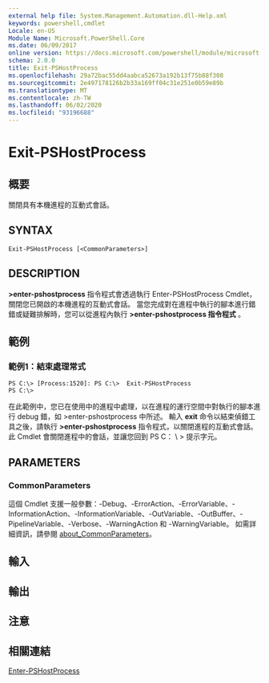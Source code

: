 ```yaml
---
external help file: System.Management.Automation.dll-Help.xml
keywords: powershell,cmdlet
Locale: en-US
Module Name: Microsoft.PowerShell.Core
ms.date: 06/09/2017
online version: https://docs.microsoft.com/powershell/module/microsoft.powershell.core/exit-pshostprocess?view=powershell-5.1&WT.mc_id=ps-gethelp
schema: 2.0.0
title: Exit-PSHostProcess
ms.openlocfilehash: 29a72bac55dd4aabca52673a192b13f75b88f308
ms.sourcegitcommit: 2e497178126b2b33a169ff04c31e251e0b59e89b
ms.translationtype: MT
ms.contentlocale: zh-TW
ms.lasthandoff: 06/02/2020
ms.locfileid: "93196688"
---
```

# Exit-PSHostProcess

## 概要
關閉具有本機進程的互動式會話。

## SYNTAX

```
Exit-PSHostProcess [<CommonParameters>]
```

## DESCRIPTION
**>enter-pshostprocess** 指令程式會透過執行 Enter-PSHostProcess Cmdlet，關閉您已開啟的本機進程的互動式會話。
當您完成對在進程中執行的腳本進行錯錯或疑難排解時，您可以從進程內執行 **>enter-pshostprocess 指令程式** 。

## 範例

### 範例1：結束處理常式

```
PS C:\> [Process:1520]: PS C:\>  Exit-PSHostProcess
PS C:\>
```

在此範例中，您已在使用中的進程中處理，以在進程的運行空間中對執行的腳本進行 debug 錯，如 >enter-pshostprocess 中所述。
輸入 **exit** 命令以結束偵錯工具之後，請執行 **>enter-pshostprocess** 指令程式，以關閉進程的互動式會話。
此 Cmdlet 會關閉進程中的會話，並讓您回到 PS C： \\ \> 提示字元。

## PARAMETERS

### CommonParameters
這個 Cmdlet 支援一般參數：-Debug、-ErrorAction、-ErrorVariable、-InformationAction、-InformationVariable、-OutVariable、-OutBuffer、-PipelineVariable、-Verbose、-WarningAction 和 -WarningVariable。 如需詳細資訊，請參閱 [about_CommonParameters](https://go.microsoft.com/fwlink/?LinkID=113216)。

## 輸入

## 輸出

## 注意

## 相關連結

[Enter-PSHostProcess](Enter-PSHostProcess.md)
